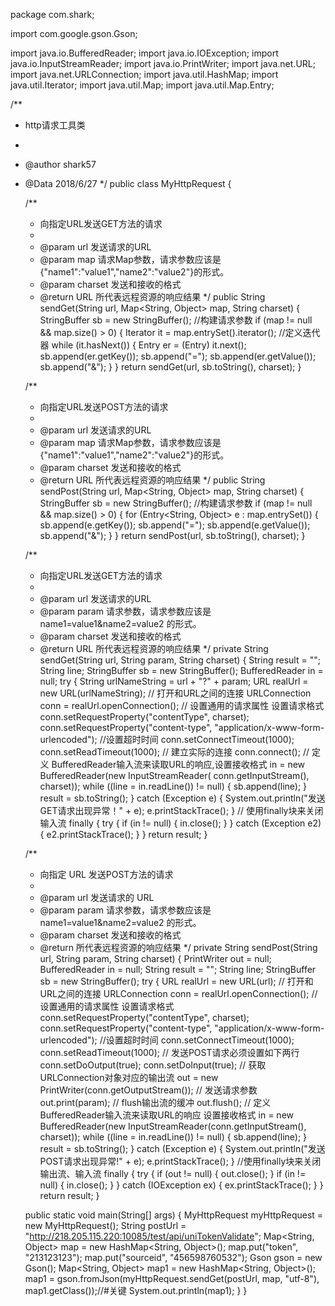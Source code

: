 package com.shark;

import com.google.gson.Gson;

import java.io.BufferedReader;
import java.io.IOException;
import java.io.InputStreamReader;
import java.io.PrintWriter;
import java.net.URL;
import java.net.URLConnection;
import java.util.HashMap;
import java.util.Iterator;
import java.util.Map;
import java.util.Map.Entry;

/**
 * http请求工具类
 *
 * @author shark57
 * @Data 2018/6/27
 */
public class MyHttpRequest {

    /**
     * 向指定URL发送GET方法的请求
     *
     * @param url     发送请求的URL
     * @param map     请求Map参数，请求参数应该是 {"name1":"value1","name2":"value2"}的形式。
     * @param charset 发送和接收的格式
     * @return URL 所代表远程资源的响应结果
     */
    public String sendGet(String url, Map<String, Object> map, String charset) {
        StringBuffer sb = new StringBuffer();
        //构建请求参数
        if (map != null && map.size() > 0) {
            Iterator it = map.entrySet().iterator(); //定义迭代器
            while (it.hasNext()) {
                Entry er = (Entry) it.next();
                sb.append(er.getKey());
                sb.append("=");
                sb.append(er.getValue());
                sb.append("&");
            }
        }
        return sendGet(url, sb.toString(), charset);
    }


    /**
     * 向指定URL发送POST方法的请求
     *
     * @param url     发送请求的URL
     * @param map     请求Map参数，请求参数应该是 {"name1":"value1","name2":"value2"}的形式。
     * @param charset 发送和接收的格式
     * @return URL 所代表远程资源的响应结果
     */
    public String sendPost(String url, Map<String, Object> map, String charset) {
        StringBuffer sb = new StringBuffer();
        //构建请求参数
        if (map != null && map.size() > 0) {
            for (Entry<String, Object> e : map.entrySet()) {
                sb.append(e.getKey());
                sb.append("=");
                sb.append(e.getValue());
                sb.append("&");
            }
        }
        return sendPost(url, sb.toString(), charset);
    }


    /**
     * 向指定URL发送GET方法的请求
     *
     * @param url     发送请求的URL
     * @param param   请求参数，请求参数应该是 name1=value1&name2=value2 的形式。
     * @param charset 发送和接收的格式
     * @return URL 所代表远程资源的响应结果
     */
    private String sendGet(String url, String param, String charset) {
        String result = "";
        String line;
        StringBuffer sb = new StringBuffer();
        BufferedReader in = null;
        try {
            String urlNameString = url + "?" + param;
            URL realUrl = new URL(urlNameString);
            // 打开和URL之间的连接
            URLConnection conn = realUrl.openConnection();
            // 设置通用的请求属性 设置请求格式
            conn.setRequestProperty("contentType", charset);
            conn.setRequestProperty("content-type", "application/x-www-form-urlencoded");
            //设置超时时间
            conn.setConnectTimeout(1000);
            conn.setReadTimeout(1000);
            // 建立实际的连接
            conn.connect();
            // 定义 BufferedReader输入流来读取URL的响应,设置接收格式
            in = new BufferedReader(new InputStreamReader(
                    conn.getInputStream(), charset));
            while ((line = in.readLine()) != null) {
                sb.append(line);
            }
            result = sb.toString();
        } catch (Exception e) {
            System.out.println("发送GET请求出现异常！" + e);
            e.printStackTrace();
        }
        // 使用finally块来关闭输入流
        finally {
            try {
                if (in != null) {
                    in.close();
                }
            } catch (Exception e2) {
                e2.printStackTrace();
            }
        }
        return result;
    }

    /**
     * 向指定 URL 发送POST方法的请求
     *
     * @param url     发送请求的 URL
     * @param param   请求参数，请求参数应该是 name1=value1&name2=value2 的形式。
     * @param charset 发送和接收的格式
     * @return 所代表远程资源的响应结果
     */
    private String sendPost(String url, String param, String charset) {
        PrintWriter out = null;
        BufferedReader in = null;
        String result = "";
        String line;
        StringBuffer sb = new StringBuffer();
        try {
            URL realUrl = new URL(url);
            // 打开和URL之间的连接
            URLConnection conn = realUrl.openConnection();
            // 设置通用的请求属性 设置请求格式
            conn.setRequestProperty("contentType", charset);
            conn.setRequestProperty("content-type", "application/x-www-form-urlencoded");
            //设置超时时间
            conn.setConnectTimeout(1000);
            conn.setReadTimeout(1000);
            // 发送POST请求必须设置如下两行
            conn.setDoOutput(true);
            conn.setDoInput(true);
            // 获取URLConnection对象对应的输出流
            out = new PrintWriter(conn.getOutputStream());
            // 发送请求参数
            out.print(param);
            // flush输出流的缓冲
            out.flush();
            // 定义BufferedReader输入流来读取URL的响应    设置接收格式
            in = new BufferedReader(new InputStreamReader(conn.getInputStream(), charset));
            while ((line = in.readLine()) != null) {
                sb.append(line);
            }
            result = sb.toString();
        } catch (Exception e) {
            System.out.println("发送 POST请求出现异常!" + e);
            e.printStackTrace();
        }
        //使用finally块来关闭输出流、输入流
        finally {
            try {
                if (out != null) {
                    out.close();
                }
                if (in != null) {
                    in.close();
                }
            } catch (IOException ex) {
                ex.printStackTrace();
            }
        }
        return result;
    }

    public static void main(String[] args) {
        MyHttpRequest myHttpRequest = new MyHttpRequest();
        String postUrl = "http://218.205.115.220:10085/test/api/uniTokenValidate";
        Map<String, Object> map = new HashMap<String, Object>();
        map.put("token", "213123123");
        map.put("sourceid", "456598760532");
        Gson gson = new Gson();
        Map<String, Object> map1 = new HashMap<String, Object>();
        map1 = gson.fromJson(myHttpRequest.sendGet(postUrl, map, "utf-8"), map1.getClass());//#关键
        System.out.println(map1);
    }
}
